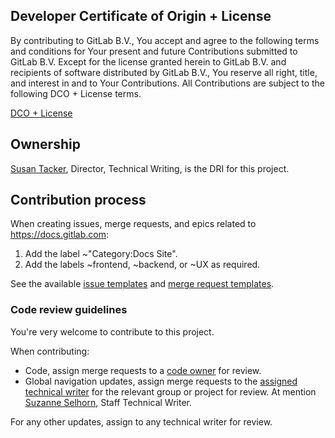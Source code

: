 ## Developer Certificate of Origin + License

By contributing to GitLab B.V., You accept and agree to the following terms and
conditions for Your present and future Contributions submitted to GitLab B.V.
Except for the license granted herein to GitLab B.V. and recipients of software
distributed by GitLab B.V., You reserve all right, title, and interest in and to
Your Contributions. All Contributions are subject to the following DCO + License
terms.

[DCO + License](https://gitlab.com/gitlab-org/dco/blob/master/README.md)

<!-- _This notice should stay as the first item in the CONTRIBUTING.md file._ -->

## Ownership

[Susan Tacker](https://gitlab.com/susantacker), Director, Technical Writing, is the DRI for this project.

## Contribution process

When creating issues, merge requests, and epics related to <https://docs.gitlab.com>:

1. Add the label ~"Category:Docs Site".
1. Add the labels ~frontend, ~backend, or ~UX as required.

See the available [issue templates](https://gitlab.com/gitlab-org/gitlab-docs/-/tree/main/.gitlab/issue_templates) and
[merge request templates](https://gitlab.com/gitlab-org/gitlab-docs/-/tree/main/.gitlab/merge_request_templates).

### Code review guidelines

You're very welcome to contribute to this project.

When contributing:

- Code, assign merge requests to a [code owner](CODEOWNERS) for review.
- Global navigation updates, assign merge requests to the
  [assigned technical writer](https://handbook.gitlab.com/handbook/product/ux/technical-writing/#assignments) for the
  relevant group or project for review. At mention [Suzanne Selhorn](https://gitlab.com/sselhorn), Staff Technical Writer. 

For any other updates, assign to any technical writer for review.
